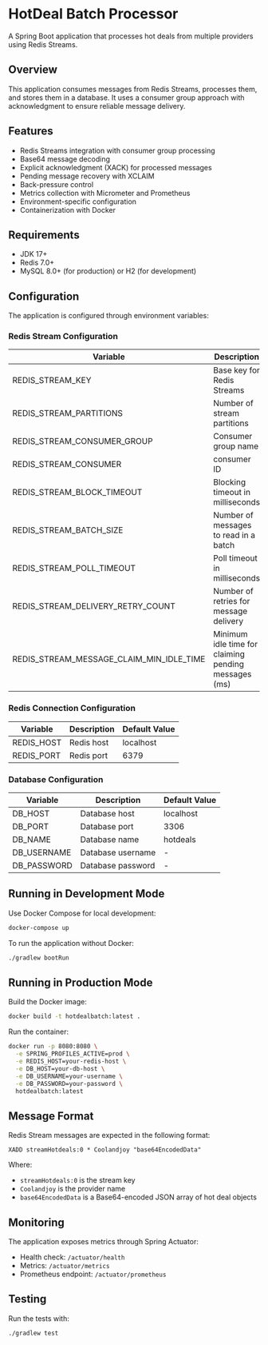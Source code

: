 # HotDeal Batch Processor

A Spring Boot application that processes hot deals from multiple providers using Redis Streams.

## Overview

This application consumes messages from Redis Streams, processes them, and stores them in a database. It uses a consumer group approach with acknowledgment to ensure reliable message delivery.

## Features

- Redis Streams integration with consumer group processing
- Base64 message decoding
- Explicit acknowledgment (XACK) for processed messages
- Pending message recovery with XCLAIM
- Back-pressure control
- Metrics collection with Micrometer and Prometheus
- Environment-specific configuration
- Containerization with Docker

## Requirements

- JDK 17+
- Redis 7.0+
- MySQL 8.0+ (for production) or H2 (for development)

## Configuration

The application is configured through environment variables:

### Redis Stream Configuration

| Variable | Description | Default Value |
|----------|-------------|---------------|
| REDIS_STREAM_KEY | Base key for Redis Streams | streamHotdeals |
| REDIS_STREAM_PARTITIONS | Number of stream partitions | 1 |
| REDIS_STREAM_CONSUMER_GROUP | Consumer group name | hotdeals-batch-group |
| REDIS_STREAM_CONSUMER | consumer ID | consumer-1 |
| REDIS_STREAM_BLOCK_TIMEOUT | Blocking timeout in milliseconds | 2000 |
| REDIS_STREAM_BATCH_SIZE | Number of messages to read in a batch | 10 |
| REDIS_STREAM_POLL_TIMEOUT | Poll timeout in milliseconds | 100 |
| REDIS_STREAM_DELIVERY_RETRY_COUNT | Number of retries for message delivery | 3 |
| REDIS_STREAM_MESSAGE_CLAIM_MIN_IDLE_TIME | Minimum idle time for claiming pending messages (ms) | 30000 |

### Redis Connection Configuration

| Variable | Description | Default Value |
|----------|-------------|---------------|
| REDIS_HOST | Redis host | localhost |
| REDIS_PORT | Redis port | 6379 |

### Database Configuration

| Variable | Description | Default Value |
|----------|-------------|---------------|
| DB_HOST | Database host | localhost |
| DB_PORT | Database port | 3306 |
| DB_NAME | Database name | hotdeals |
| DB_USERNAME | Database username | - |
| DB_PASSWORD | Database password | - |

## Running in Development Mode

Use Docker Compose for local development:

```bash
docker-compose up
```

To run the application without Docker:

```bash
./gradlew bootRun
```

## Running in Production Mode

Build the Docker image:

```bash
docker build -t hotdealbatch:latest .
```

Run the container:

```bash
docker run -p 8080:8080 \
  -e SPRING_PROFILES_ACTIVE=prod \
  -e REDIS_HOST=your-redis-host \
  -e DB_HOST=your-db-host \
  -e DB_USERNAME=your-username \
  -e DB_PASSWORD=your-password \
  hotdealbatch:latest
```

## Message Format

Redis Stream messages are expected in the following format:

```
XADD streamHotdeals:0 * Coolandjoy "base64EncodedData"
```

Where:
- `streamHotdeals:0` is the stream key
- `Coolandjoy` is the provider name
- `base64EncodedData` is a Base64-encoded JSON array of hot deal objects

## Monitoring

The application exposes metrics through Spring Actuator:

- Health check: `/actuator/health`
- Metrics: `/actuator/metrics`
- Prometheus endpoint: `/actuator/prometheus`

## Testing

Run the tests with:

```bash
./gradlew test
```